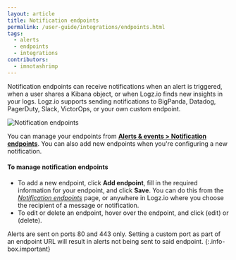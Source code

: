 ```yaml
---
layout: article
title: Notification endpoints
permalink: /user-guide/integrations/endpoints.html
tags:
  - alerts
  - endpoints
  - integrations
contributors:
  - imnotashrimp
---
```


Notification endpoints can receive notifications when an alert is triggered,
when a user shares a Kibana object,
or when Logz.io finds new insights in your logs.
Logz.io supports sending notifications to
BigPanda, Datadog, PagerDuty, Slack, VictorOps, or your own custom endpoint.

![Notification endpoints](https://dytvr9ot2sszz.cloudfront.net/logz-docs/alerts/alerts--alert-endpoints.png)

You can manage your endpoints
from [**Alerts & events > Notification endpoints**](https://app.logz.io/#/dashboard/alerts/endpoints).
You can also add new endpoints when you're configuring a new notification.

#### To manage notification endpoints

* To add a new endpoint,
  click **Add endpoint**,
  fill in the required information for your endpoint,
  and click **Save**.
  You can do this from the [_Notification endpoints_](https://app.logz.io/#/dashboard/alerts/endpoints) page,
  or anywhere in Logz.io where you choose the recipient of a message or notification.
* To edit or delete an endpoint,
  hover over the endpoint,
  and click <i class="li li-pencil"></i> (edit)
  or <i class="li li-trash"></i> (delete).

Alerts are sent on ports 80 and 443 only.
Setting a custom port as part of an endpoint URL
will result in alerts not being sent to said endpoint.
{:.info-box.important}
